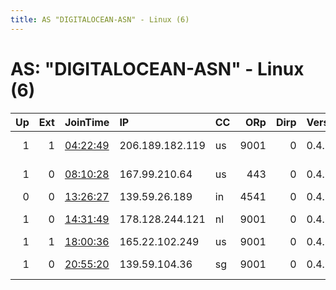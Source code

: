 ```yaml
---
title: AS "DIGITALOCEAN-ASN" - Linux (6)
---
```


# AS: "DIGITALOCEAN-ASN" - Linux (6)

|   Up |   Ext | JoinTime                                                                                              | IP              | CC   |   ORp |   Dirp | Version   | Contact                      | Nickname        |   eFamMembers |
|-----:|------:|:------------------------------------------------------------------------------------------------------|:----------------|:-----|------:|-------:|:----------|:-----------------------------|:----------------|--------------:|
|    1 |     1 | [04:22:49](https://nusenu.github.io/OrNetStats/w/relay/6813D0704EEE1318AFE2DD58A79120FB96763B6E.html) | 206.189.182.119 | us   |  9001 |      0 | 0.4.7.13  | wutisuwu at waifu dot        | MyLabRelay5     |             4 |
|    1 |     0 | [08:10:28](https://nusenu.github.io/OrNetStats/w/relay/0C10F007E2ADFC741B1FC9CD5CC0F420D9ABCDA1.html) | 167.99.210.64   | us   |   443 |      0 | 0.4.7.13  | rozsafa ugrik@protonmail.    | RozsafaUgrik    |             1 |
|    0 |     0 | [13:26:27](https://nusenu.github.io/OrNetStats/w/relay/AEA75342FFF4EC703E1CD530375A9A8B996EE0A6.html) | 139.59.26.189   | in   |  4541 |      0 | 0.4.7.10  | None                         | Unnamed         |             1 |
|    1 |     0 | [14:31:49](https://nusenu.github.io/OrNetStats/w/relay/E7EE1EEB6F922F0D258430F06E6C28BF7B1BD736.html) | 178.128.244.121 | nl   |  9001 |      0 | 0.4.7.10  | erebus &lt;erebustornodes@pr | erebusfucksfeds |             1 |
|    1 |     1 | [18:00:36](https://nusenu.github.io/OrNetStats/w/relay/D45DA476F015C9B7DDF8013E7F9A9E9E0F1C4B02.html) | 165.22.102.249  | us   |  9001 |      0 | 0.4.5.16  | None                         | stylerdazai     |             1 |
|    1 |     0 | [20:55:20](https://nusenu.github.io/OrNetStats/w/relay/4B2DD7C60B7EAF808A9E19CC1B526BAA0F3207A7.html) | 139.59.104.36   | sg   |  9001 |      0 | 0.4.7.13  | natsux atsumi22@protonmai    | natsuX          |             1 |
